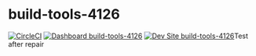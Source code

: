 # build-tools-4126

[![CircleCI](https://circleci.com/gh/pantheon-ci-bot/build-tools-4126.svg?style=shield)](https://circleci.com/gh/pantheon-ci-bot/build-tools-4126)
[![Dashboard build-tools-4126](https://img.shields.io/badge/dashboard-build_tools_4126-yellow.svg)](https://dashboard.pantheon.io/sites/f46e5ef2-dd12-47c9-aa5d-b90b281f35af#dev/code)
[![Dev Site build-tools-4126](https://img.shields.io/badge/site-build_tools_4126-blue.svg)](http://dev-build-tools-4126.pantheonsite.io/)Test after repair
